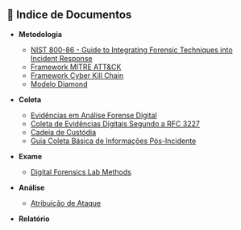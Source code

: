## 📂 Indice de Documentos

- **Metodologia**
  - [NIST 800-86 - Guide to Integrating Forensic Techniques into Incident Response](https://csrc.nist.gov/pubs/sp/800/86/final)
  - [Framework MITRE ATT&CK](../01-Coneitos-Fundamentais/framework-mitre-atteck.md)
  - [Framework Cyber Kill Chain](../01-Coneitos-Fundamentais/framework-cyber-kill-chain.md)
  - [Modelo Diamond](./modelo-diamond.md)

- **Coleta**
  - [Evidências em Análise Forense Digital](./tipos-evidencia.md)
  - [Coleta de Evidências Digitais Segundo a RFC 3227](./coleta-evidencia.md)
  - [Cadeia de Custódia](./cadeia-custodia.md)
  - [Guia Coleta Básica de Informações Pós-Incidente](./coleta-basica.md)

- **Exame**
  - [Digital Forensics Lab Methods](https://drive.google.com/file/d/1tyFIbil6xmDLp6hA0V9fS486nnI2ZrK9/view?usp=sharing)

- **Análise**
  - [Atribuição de Ataque](./atribuicao-ataque.md)

- **Relatório**

